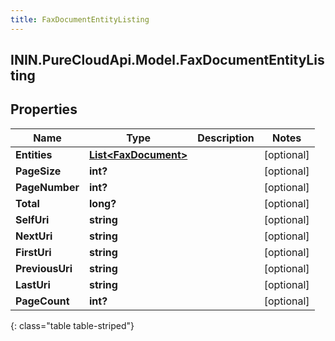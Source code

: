```yaml
---
title: FaxDocumentEntityListing
---
```

## ININ.PureCloudApi.Model.FaxDocumentEntityListing

## Properties

|Name | Type | Description | Notes|
|------------ | ------------- | ------------- | -------------|
| **Entities** | [**List&lt;FaxDocument&gt;**](FaxDocument.html) |  | [optional] |
| **PageSize** | **int?** |  | [optional] |
| **PageNumber** | **int?** |  | [optional] |
| **Total** | **long?** |  | [optional] |
| **SelfUri** | **string** |  | [optional] |
| **NextUri** | **string** |  | [optional] |
| **FirstUri** | **string** |  | [optional] |
| **PreviousUri** | **string** |  | [optional] |
| **LastUri** | **string** |  | [optional] |
| **PageCount** | **int?** |  | [optional] |
{: class="table table-striped"}


